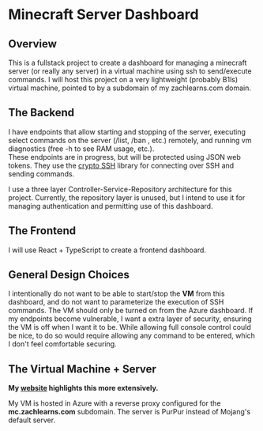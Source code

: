 # Minecraft Server Dashboard

## Overview  
This is a fullstack project to create a dashboard for
managing a minecraft server (or really any server) in a virtual machine using ssh to send/execute commands.
I will host this project on a very lightweight (probably B1ls) virtual machine, pointed to by a subdomain of my zachlearns.com domain.

## The Backend
I have endpoints that allow starting and stopping of the server, executing select commands on the server (/list, /ban <player>, etc.) remotely,
and running vm diagnostics (free -h to see RAM usage, etc.).   
These endpoints are in progress, but will be protected using JSON web tokens. They use the [crypto SSH](golang.org/x/crypto/ssh) library
for connecting over SSH and sending commands.

I use a three layer Controller-Service-Repository architecture for this project. Currently, the repository layer is unused,
but I intend to use it for managing authentication and permitting use of this dashboard.

## The Frontend
I will use React + TypeScript to create a frontend dashboard.

## General Design Choices
I intentionally do not want to be able to start/stop the **VM** from this dashboard, and do not want to parameterize the execution
of SSH commands. The VM should only be turned on from the Azure dashboard. If my endpoints become vulnerable, I want a extra layer of security,
ensuring the VM is off when I want it to be. While allowing full console control could be nice, to do so would require allowing any command to be entered,
which I don't feel comfortable securing.


## The Virtual Machine + Server
**My [website](http://zachlearns.com/mc.html) highlights this more extensively.**

My VM is hosted in Azure with a reverse proxy configured for the **mc.zachlearns.com** subdomain. The server is PurPur instead of Mojang's default server.